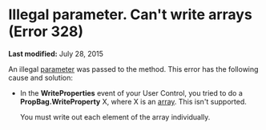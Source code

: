 
# Illegal parameter. Can't write arrays (Error 328)

 **Last modified:** July 28, 2015

An illegal  [parameter](b8bdf64f-5920-1ae9-16d0-b26d09524a30.md) was passed to the method. This error has the following cause and solution:




- In the  **WriteProperties** event of your User Control, you tried to do a **PropBag.WriteProperty** X, where X is an [array](b8bdf64f-5920-1ae9-16d0-b26d09524a30.md). This isn't supported.
    
    You must write out each element of the array individually.
    


